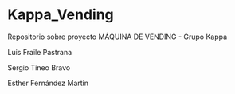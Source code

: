 # Kappa_Vending
Repositorio sobre proyecto MÁQUINA DE VENDING - Grupo Kappa


Luis Fraile Pastrana

Sergio Tineo Bravo

Esther Fernández Martín

